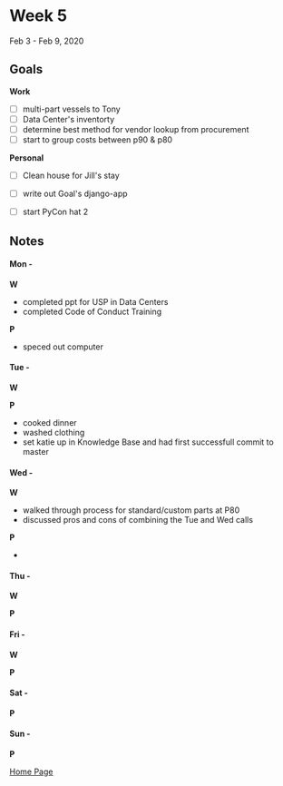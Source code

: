 # Week 5
Feb 3 - Feb 9, 2020

## Goals

**Work**

- [ ] multi-part vessels to Tony
- [ ] Data Center's inventorty
- [ ] determine best method for vendor lookup from procurement
- [ ] start to group costs between p90 & p80

**Personal**

- [ ] Clean house for Jill's stay
- [ ] write out Goal's django-app
- [ ] start PyCon hat 2


## Notes

#### Mon -  ####

**W**

- completed ppt for USP in Data Centers
- completed Code of Conduct Training

**P**

- speced out computer

#### Tue -  ####

**W**



**P**

- cooked dinner
- washed clothing
- set katie up in Knowledge Base and had first successfull commit to master

#### Wed -  ####

**W**

- walked through process for standard/custom parts at P80
- discussed pros and cons of combining the Tue and Wed calls

**P**

-



#### Thu -  ####

**W**

**P**

#### Fri -  ####

**W**

**P**

#### Sat -  ####

**P**

#### Sun -  ####

**P**


[Home Page](https://ch3ck3rs.github.io/Goals)
